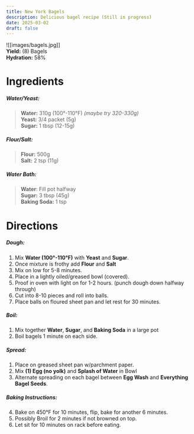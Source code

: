 ```yaml
---
title: New York Bagels
description: Delicious bagel recipe (Still in progress)
date: 2025-03-02
draft: false
---
```


![[images/bagels.jpg]]  
**Yield:** (8) Bagels  
**Hydration:** 58%  
# Ingredients
##### Water/Yeast:
> **Water:** 310g (100°-110°F) *(maybe try 320-330g)*  
> **Yeast:** 3/4 packet (5g)  
> **Sugar:** 1 tbsp (12-15g)  
##### Flour/Salt:
> **Flour:** 500g  
> **Salt:** 2 tsp (11g)  
##### Water Bath:
> **Water**: Fill pot halfway  
> **Sugar:** 3 tbsp (45g)  
> **Baking Soda:** 1 tsp  

# Directions
##### Dough:
1. Mix **Water (100°-110°F)** with **Yeast** and **Sugar**.
2. Once mixture is frothy add **Flour** and **Salt**
3. Mix on low for 5-8 minutes.
4. Place in a lightly oiled/greased bowl (covered).
5. Proof in oven with light on for 1-2 hours. (punch dough down halfway through)
6. Cut into 8-10 pieces and roll into balls.
7. Place balls on floured sheet pan and let rest for 30 minutes.
##### Boil:
1. Mix together **Water**, **Sugar**, and **Baking Soda** in a large pot
2. Boil bagels 1 minute on each side.
##### Spread:
1. Place on greased sheet pan w/parchment paper.
2. Mix **(1) Egg (no yolk)** and **Splash of Water** in Bowl
3. Alternate spreading on each bagel between **Egg Wash** and **Everything Bagel Seeds**.
 
 ##### Baking Instructions:
4. Bake on 450°F for 10 minutes, flip, bake for another 6 minutes.
5. Possibly Broil for 2 minutes if not browned on top.
6. Let sit for 10 minutes on rack before eating.
